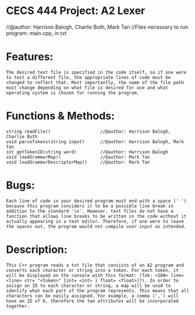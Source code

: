 # CECS 444 Project: A2 Lexer
//@author: Harrison Balogh, Charlie Buth, Mark Tan
//Files necessary to run program: main.cpp, in.txt

# Features:
    The desired text file is specified in the code itself, so if one were to test a different file, the appropriate lines of code must be changed to reflect that. Most importantly, the name of the file path must change depending on what file is desired for use and what operating system is chosen for running the program.

# Functions & Methods:
    string readFile()                   //@author: Harrison Balogh, Charlie Buth
    void parseTokens(string input)      //@author: Harrison Balogh, Mark Tan
    int getTokenID(string word)         //@author: Harrison Balogh
    void loadGrammarMap()               //@author: Mark Tan
    void loadGrammarDescriptorMap()     //@author: Mark Tan

# Bugs:
    Each line of code in your desired program must end with a space (' ') because this program considers it to be a possible line break in addition to the standard '\n'. However, text files do not have a function that allows line breaks to be written in the code without it actually appearing in a text editor. Therefore, if one were to leave the spaces out, the program would not compile user input as intended.

# Description:
    This C++ program reads a txt file that consists of an A2 program and converts each character or string into a token. For each token, it will be displayed on the console with this format: (Tok: <ID#> line= <line> str= "<token>" [int= <int> | float= <float>]?). In order to assign an ID to each character or string, a map will be used to identify what each part of the program represents. This means that all characters can be easily assigned. For example, a comma (',') will have an ID of 6, therefore the two attributes will be incorporated together.
